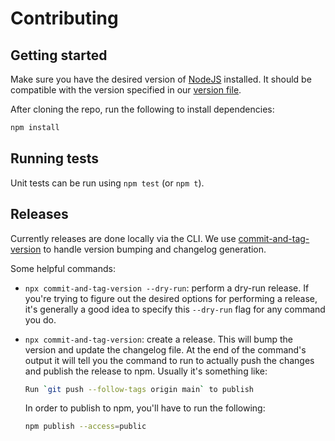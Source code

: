 # Contributing

## Getting started

Make sure you have the desired version of [NodeJS](https://nodejs.org) installed. It should be compatible with the version specified in our [version file](../.nvmrc).

After cloning the repo, run the following to install dependencies:

```sh
npm install
```

## Running tests

Unit tests can be run using `npm test` (or `npm t`).

## Releases

Currently releases are done locally via the CLI. We use [commit-and-tag-version](https://github.com/absolute-version/commit-and-tag-version) to handle version bumping and changelog generation.

Some helpful commands:

- `npx commit-and-tag-version --dry-run`: perform a dry-run release. If you're trying to figure out the desired options for performing a release, it's generally a good idea to specify this `--dry-run` flag for any command you do.

- `npx commit-and-tag-version`: create a release. This will bump the version and update the changelog file. At the end of the command's output it will tell you the command to run to actually push the changes and publish the release to npm. Usually it's something like:

  ```sh
  Run `git push --follow-tags origin main` to publish
  ```

  In order to publish to npm, you'll have to run the following:

  ```sh
  npm publish --access=public
  ```

